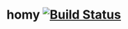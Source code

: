 # homy [![Build Status](https://travis-ci.org/alextercete/homy.svg?branch=master)](https://travis-ci.org/alextercete/homy)
